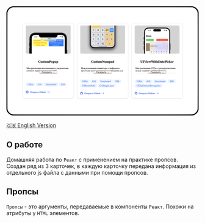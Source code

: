 <img width="1000" src="https://raw.githubusercontent.com/artexhibit/Fundamentals-of-algorithmization-and-programming/main/JS/React/Props/images/Demo.png">

[🇬🇧 English Version](./README.md)

## О работе

Домашняя работа по `Реакт` с применением на практике пропсов. Создан ряд из 3 карточек, в каждую карточку передана информация из отдельного js файла с данными при помощи пропсов.

## Пропсы

`Пропсы` - это аргументы, передаваемые в компоненты `Реакт`. Похожи на атрибуты у `HTML` элементов.
